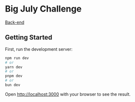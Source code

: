 # Big July Challenge

[Back-end](https://github.com/thiago-b-coelho/big-july-challenge-back) 

## Getting Started

First, run the development server:

```bash
npm run dev
# or
yarn dev
# or
pnpm dev
# or
bun dev
```

Open [http://localhost:3000](http://localhost:3000) with your browser to see the result.
